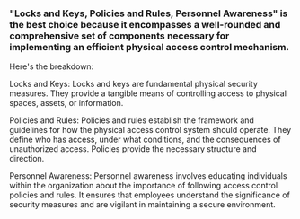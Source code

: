 ### "Locks and Keys, Policies and Rules, Personnel Awareness" is the best choice because it encompasses a well-rounded and comprehensive set of components necessary for implementing an efficient physical access control mechanism.

Here's the breakdown:

Locks and Keys: Locks and keys are fundamental physical security measures. They provide a tangible means of controlling access to physical spaces, assets, or information.

Policies and Rules: Policies and rules establish the framework and guidelines for how the physical access control system should operate. They define who has access, under what conditions, and the consequences of unauthorized access. Policies provide the necessary structure and direction.

Personnel Awareness: Personnel awareness involves educating individuals within the organization about the importance of following access control policies and rules. It ensures that employees understand the significance of security measures and are vigilant in maintaining a secure environment.
